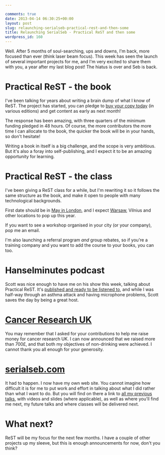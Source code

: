 ```yaml
---

comments: true
date: 2013-04-14 06:30:25+00:00
layout: post
slug: relaunching-serialseb-practical-rest-and-then-some
title: Relaunching SerialSeb - Practical ReST and then some
wordpress_id: 160
---
```


Well. After 5 months of soul-searching, ups and downs, I'm back, more focused than ever (think laser beam focus). This week has seen the launch of several important projects for me, and I'm very excited to share them with you, a year after my last blog post! The hiatus is over and Seb is back.


# Practical ReST - the book


I've been talking for years about writing a brain dump of what I know of ReST. The project has started, you can pledge to [buy your copy today](http://kickstarter.com/projects/serialseb/practical-rest-building-hypermedia-systems) (in various editions) and get content as early as next month!

The response has been amazing, with three quarters of the minimum funding pledged in 48 hours. Of course, the more contributors the more time I can allocate to the book, the quicker the book will be in your hands, so don't hesitate!

Writing a book in itself is a big challenge, and the scope is very ambitious. But it's also a foray into self-publishing, and I expect it to be an amazing opportunity for learning.


# Practical ReST - the class


I've been giving a ReST class for a while, but I'm rewriting it so it follows the same structure as the book, and make it open to people with many technological backgrounds.

First date should be in [May in London](http://serialseb.com/rest/2013/04/09/London-class-May-2013.html), and I expect [Warsaw](http://serialseb.com/rest/2013/04/12/Warsaw-class-planned.html), Vilnius and other locations to pop up this year.

If you want to see a workshop organised in your city (or your company), pop me an email.

I'm also launching a referral program *and* group rebates, so if you're a training company and you want to add the course to your books, you can too.


# Hanselminutes podcast


Scott was nice enough to have me on his show this week, talking about Practical ReST. It's [published and ready to be listened to](http://www.hanselminutes.com/366/practical-rest-with-sebastien-lambla), and while I was half-way through an asthma attack and having microphone problems, Scott saves the day by being a great host.


# [Cancer Research UK](http://www.cancerresearchuk.org/home/)


You may remember that I asked for your contributions to help me raise money for cancer research UK. I can now announced that we raised more than 700£, and that both my objectives of non-drinking were achieved. I cannot thank you all enough for your generosity.


# [serialseb.com](http://serialseb.com)


It had to happen. I now have my own web site. You cannot imagine how difficult it is for me to put work and effort in talking about what I did rather than what I want to do. But you will find on there a link to [all my previous talks](http://serialseb.com/speaker/), with videos and slides (where applicable), as well as where you'll find me next, my future talks and where classes will be delivered next.


# What next?


ReST will be my focus for the next few months. I have a couple of other projects up my sleeve, but this is enough announcements for now, don't you think?
